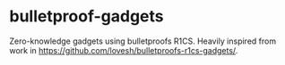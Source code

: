 # bulletproof-gadgets

Zero-knowledge gadgets using bulletproofs R1CS. Heavily inspired from work in https://github.com/lovesh/bulletproofs-r1cs-gadgets/.
